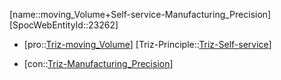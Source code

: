 ﻿---
type: TrizContradiction
aliases:
- moving_Volume+Self-service-Manufacturing_Precision
license: CC BY-SA 4.0
copyright: https://github.com/SpocWeb
IsDeleted: false
IsReadOnly: false
Confidential: public
tags: 
- Triz/Contradiction
---
[name::moving_Volume+Self-service-Manufacturing_Precision]
[SpocWebEntityId::23262]
+ [pro::[Triz-moving_Volume](tech/Triz/Parameter/Triz-moving_Volume.md)]
[Triz-Principle::[Triz-Self-service](tech/Triz/Principle/Triz-Self-service.md)]
- [con::[Triz-Manufacturing_Precision](tech/Triz/Parameter/Triz-Manufacturing_Precision.md)]

